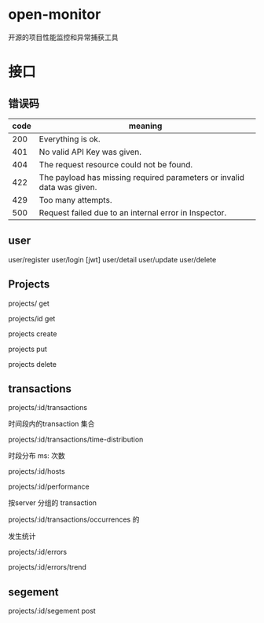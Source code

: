 # open-monitor

开源的项目性能监控和异常捕获工具


# 接口

## 错误码

| code |                                meaning                                 |
|------|------------------------------------------------------------------------|
|  200 | Everything is ok.                                                      |
|  401 | No valid API Key was given.                                            |
|  404 | The request resource could not be found.                               |
|  422 | The payload has missing required parameters or invalid data was given. |
|  429 | Too many attempts.                                                     |
|  500 | Request failed due to an internal error in Inspector.                  |

## user

user/register
user/login  [jwt]
user/detail
user/update
user/delete

## Projects

projects/ get

projects/id get

projects create

projects put

projects delete

## transactions

projects/:id/transactions

时间段内的transaction 集合

projects/:id/transactions/time-distribution

时段分布 ms: 次数




projects/:id/hosts

projects/:id/performance

按server 分组的 transaction 

projects/:id/transactions/occurrences 的

发生统计



projects/:id/errors

projects/:id/errors/trend


## segement

projects/:id/segement post